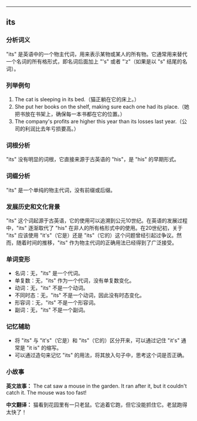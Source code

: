 
---------------
## its
### 分析词义
"its" 是英语中的一个物主代词，用来表示某物或某人的所有物。它通常用来替代一个名词的所有格形式，即名词后面加上 "'s" 或者 "ˈz"（如果是以 "s" 结尾的名词）。

### 列举例句
1. The cat is sleeping in its bed.（猫正躺在它的床上。）
2. She put her books on the shelf, making sure each one had its place.（她把书放在书架上，确保每一本书都在它的位置。）
3. The company's profits are higher this year than its losses last year.（公司的利润比去年亏损要高。）

### 词根分析
"its" 没有明显的词根，它直接来源于古英语的 "his"，是 "his" 的早期形式。

### 词缀分析
"its" 是一个单纯的物主代词，没有前缀或后缀。

### 发展历史和文化背景
"its" 这个词起源于古英语，它的使用可以追溯到公元10世纪。在英语的发展过程中，"its" 逐渐取代了 "his" 在非人的所有格形式中的使用。在20世纪初，关于 "its" 应该使用 "it's"（它是）还是 "its"（它的）这个问题曾经引起过争议。然而，随着时间的推移，"its" 作为物主代词的正确用法已经得到了广泛接受。

### 单词变形
- 名词：无，"its" 是一个代词。
- 单复数：无，"its" 作为一个代词，没有单复数变化。
- 动词：无，"its" 不是一个动词。
- 不同时态：无，"its" 不是一个动词，因此没有时态变化。
- 形容词：无，"its" 不是一个形容词。
- 副词：无，"its" 不是一个副词。

### 记忆辅助
- 将 "its" 与 "it's"（它是）和 "its"（它的）区分开来，可以通过记住 "it's" 通常是 "it is" 的缩写。
- 可以通过造句来记忆 "its" 的用法，将其放入句子中，思考这个词是否正确。

### 小故事
**英文故事：**
The cat saw a mouse in the garden. It ran after it, but it couldn't catch it. The mouse was too fast!

**中文翻译：**
猫看到花园里有一只老鼠。它追着它跑，但它没能抓住它。老鼠跑得太快了！

